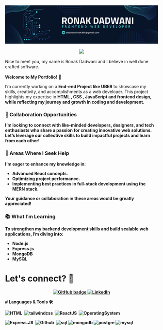 <p align="center">
 <a href="#">
    <img src="https://github.com/ronakdadwani/ronakdadwani/blob/main/linkedin%20banner%20for%20web%20developer.png" alt="Blog" />
  </a>
</p>

<p align="center">
     <img src="https://readme-typing-svg.herokuapp.com?font=&center=true&width=380&height=45&lines=Ronak+Dadwani;Father+%F0%9F%91%A8%E2%80%8D%F0%9F%91%A9%E2%80%8D%F0%9F%91%A7%E2%80%8D%F0%9F%91%A6;Software+Developer;Software+craftsmanship+%F0%9F%92%8E;Nice+to+meet+you+%F0%9F%98%84" />
 
</p>
Nice to meet you, my name is Ronak Dadwani and I believe in well done crafted software.
<br><br>
<b> Welcome to My Portfolio!</b> 👋

I’m currently working on a **End-end Project like UBER** to showcase my skills, creativity, and accomplishments as a web developer. This project highlights my expertise in <b> HTML , CSS , JavaScript and  frontend design,<b/> while reflecting my journey and growth in coding and development.

### 🌟 Collaboration Opportunities  
I’m looking to connect with like-minded developers, designers, and tech enthusiasts who share a passion for creating innovative web solutions. Let’s leverage our collective skills to build impactful projects and learn from each other!

### 🚀 Areas Where I Seek Help  
I’m eager to enhance my knowledge in:
- Advanced React concepts.
- Optimizing project performance.
- Implementing best practices in full-stack development using the **MERN stack**.

Your guidance or collaboration in these areas would be greatly appreciated!

### 📚 What I’m Learning  
To strengthen my backend development skills and build scalable web applications, I’m diving into:
- **Node.js**  
- **Express.js**  
- **MongoDB**  
- **MySQL**  
</p>

# Let's connect? 🤝

<p align="center">
  <a href="https://github.com/ronakdadwani">
    <img src="https://img.shields.io/badge/-Github-000?style=for-the-badge&logo=Github&logoColor=white&link=https://github.com/brunobritodev" alt="GitHub badge" />
  </a>
  <a href="https://www.linkedin.com/in/ronakdadwani/">
    <img src="https://img.shields.io/badge/-LinkedIn-blue?style=for-the-badge&logo=Linkedin&logoColor=white&link=https://www.linkedin.com/in/brunobritodev/" alt="LinkedIn" />
  </a>
</p>
# Languages & Tools 🛠

![HTML](https://img.shields.io/badge/-HTML-05122A?style=flat&color=green)&nbsp;
![tailwindcss](https://img.shields.io/badge/-TailwindCSS-05122A?style=flat&color=green)&nbsp;
![ReactJS](https://img.shields.io/badge/-ReactJS-05122A?style=flat&color=green)&nbsp;
![OperatingSystem](https://img.shields.io/badge/-OperatingSystem-05122A?style=flat&color=green)&nbsp;

![Express.JS](https://img.shields.io/badge/-Express.JS-05122A?style=flat&color=orange)&nbsp;
![Github](https://img.shields.io/badge/-Github-05122A?style=flat&color=orange)&nbsp;
![sql](https://img.shields.io/badge/-sql-05122A?style=flat&color=orange)&nbsp;![mongodb](https://img.shields.io/badge/-mongodb-05122A?style=flat&color=orange)&nbsp;![postgre](https://img.shields.io/badge/-postgre-05122A?style=flat&color=orange)&nbsp;![mysql](https://img.shields.io/badge/-mysql-05122A?style=flat&color=orange)&nbsp;
